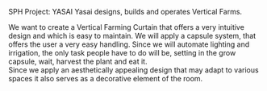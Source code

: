 SPH Project: YASAI
Yasai designs, builds and operates Vertical Farms.  

We want to create a Vertical Farming Curtain that offers a very intuitive design and which is easy to maintain. We will apply a capsule system, that offers the user a very easy handling. Since we will automate lighting and irrigation, the only task people have to do will be, setting in the grow capsule, wait, harvest the plant and eat it.  
Since we apply an aesthetically appealing design that may adapt to various spaces it also serves as a decorative element of the room.  
